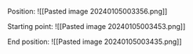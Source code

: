 
Position:
![[Pasted image 20240105003356.png]]

Starting point:
![[Pasted image 20240105003453.png]]

End position:
![[Pasted image 20240105003435.png]]
